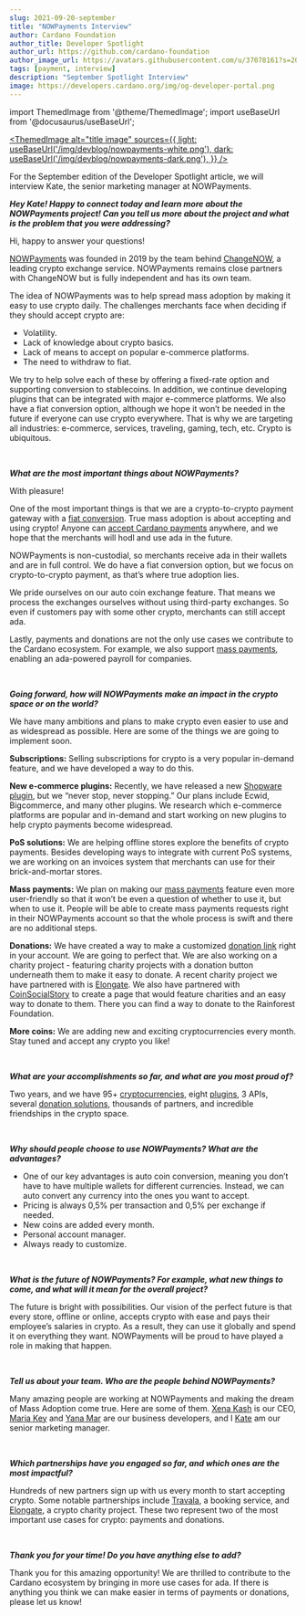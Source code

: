 ```yaml
---
slug: 2021-09-20-september
title: "NOWPayments Interview"
author: Cardano Foundation
author_title: Developer Spotlight
author_url: https://github.com/cardano-foundation
author_image_url: https://avatars.githubusercontent.com/u/37078161?s=200&v=4
tags: [payment, interview]
description: "September Spotlight Interview"
image: https://developers.cardano.org/img/og-developer-portal.png
---
```


import ThemedImage from '@theme/ThemedImage';
import useBaseUrl from '@docusaurus/useBaseUrl';

 [<ThemedImage
alt="title image"
sources={{
    light: useBaseUrl('/img/devblog/nowpayments-white.png'),
    dark: useBaseUrl('/img/devblog/nowpayments-dark.png'),
  }}
/>](https://nowpayments.io)

For the September edition of the Developer Spotlight article, we will interview Kate, the senior marketing manager at NOWPayments.
<br />

**_Hey Kate! Happy to connect today and learn more about the NOWPayments project! Can you tell us more about the project and what is the problem that you were addressing?_**

Hi, happy to answer your questions! 

[NOWPayments](https://nowpayments.io/) was founded in 2019 by the team behind [ChangeNOW](https://changenow.io/), a leading crypto exchange service. NOWPayments remains close partners with ChangeNOW but is fully independent and has its own team. 

The idea of NOWPayments was to help spread mass adoption by making it easy to use crypto daily. The challenges merchants face when deciding if they should accept crypto are:
- Volatility.
- Lack of knowledge about crypto basics.
- Lack of means to accept on popular e-commerce platforms.
- The need to withdraw to fiat.

We try to help solve each of these by offering a fixed-rate option and supporting conversion to stablecoins. In addition, we continue developing plugins that can be integrated with major e-commerce platforms. We also have a fiat conversion option, although we hope it won’t be needed in the future if everyone can use crypto everywhere. That is why we are targeting all industries: e-commerce, services, traveling, gaming, tech, etc. Crypto is ubiquitous.



<br />

<!-- truncate -->


**_What are the most important things about NOWPayments?_**

With pleasure! 

One of the most important things is that we are a crypto-to-crypto payment gateway with a [fiat conversion](https://nowpayments.io/fiat). True mass adoption is about accepting and using crypto! Anyone can [accept Cardano payments](https://nowpayments.io/supported-coins/cardano-payments/) anywhere, and we hope that the merchants will hodl and use ada in the future. 

NOWPayments is non-custodial, so merchants receive ada in their wallets and are in full control. We do have a fiat conversion option, but we focus on crypto-to-crypto payment, as that’s where true adoption lies.

We pride ourselves on our auto coin exchange feature. That means we process the exchanges ourselves without using third-party exchanges. So even if customers pay with some other crypto, merchants can still accept ada.

Lastly, payments and donations are not the only use cases we contribute to the Cardano ecosystem. For example, we also support [mass payments](https://nowpayments.io/mass-payments), enabling an ada-powered payroll for companies. 

<br />

**_Going forward, how will NOWPayments make an impact in the crypto space or on the world?_**

We have many ambitions and plans to make crypto even easier to use and as widespread as possible. Here are some of the things we are going to implement soon.

**Subscriptions:** Selling subscriptions for crypto is a very popular in-demand feature, and we have developed a way to do this.

**New e-commerce plugins:** Recently, we have released a new [Shopware plugin](https://nowpayments.io/payment-integration/shopware-plugin/), but we “never stop, never stopping.” Our plans include Ecwid, Bigcommerce, and many other plugins. We research which e-commerce platforms are popular and in-demand and start working on new plugins to help crypto payments become widespread.

**PoS solutions:** We are helping offline stores explore the benefits of crypto payments. Besides developing ways to integrate with current PoS systems, we are working on an invoices system that merchants can use for their brick-and-mortar stores. 

**Mass payments:** We plan on making our [mass payments](https://nowpayments.io/mass-payments) feature even more user-friendly so that it won’t be even a question of whether to use it, but when to use it. People will be able to create mass payments requests right in their NOWPayments account so that the whole process is swift and there are no additional steps.

**Donations:** We have created a way to make a customized [donation link](https://nowpayments.io/donation-tools) right in your account. We are going to perfect that. We are also working on a charity project - featuring charity projects with a donation button underneath them to make it easy to donate. A recent charity project we have partnered with is [Elongate](https://www.elongate.cc/). We also have partnered with [CoinSocialStory](https://coinsocialstory.com/charity) to create a page that would feature charities and an easy way to donate to them. There you can find a way to donate to the Rainforest Foundation.

**More coins:** We are adding new and exciting cryptocurrencies every month. Stay tuned and accept any crypto you like!

<br />

**_What are your accomplishments so far, and what are you most proud of?_**

Two years, and we have 95+ [cryptocurrencies](https://nowpayments.io/supported-coins/), eight [plugins](https://nowpayments.io/payment-tools), 3 APIs, several [donation solutions](https://nowpayments.io/donation-tools), thousands of partners, and incredible friendships in the crypto space.

<br />

**_Why should people choose to use NOWPayments? What are the advantages?_**

- One of our key advantages is auto coin conversion, meaning you don’t have to have multiple wallets for different currencies. Instead, we can auto convert any currency into the ones you want to accept.
- Pricing is always 0,5% per transaction and 0,5% per exchange if needed.
- New coins are added every month.
- Personal account manager.
- Always ready to customize.


<br />

**_What is the future of NOWPayments? For example, what new things to come, and what will it mean for the overall project?_**

The future is bright with possibilities. Our vision of the perfect future is that every store, offline or online, accepts crypto with ease and pays their employee’s salaries in crypto. As a result, they can use it globally and spend it on everything they want. NOWPayments will be proud to have played a role in making that happen. 

<br />

**_Tell us about your team. Who are the people behind NOWPayments?_**

Many amazing people are working at NOWPayments and making the dream of Mass Adoption come true. Here are some of them. [Xena Kash](https://www.linkedin.com/in/xena-kash-76b920187/) is our CEO, [Maria Key](https://www.linkedin.com/in/maria-key/) and [Yana Mar](https://www.linkedin.com/in/yanamar/) are our business developers, and I [Kate](https://www.linkedin.com/in/kate-lifshits-1267531b3/) am our senior marketing manager.

<br />

**_Which partnerships have you engaged so far, and which ones are the most impactful?_**

Hundreds of new partners sign up with us every month to start accepting crypto. Some notable partnerships include [Travala](https://travala.com/), a booking service, and [Elongate](https://www.elongate.cc/donate/), a crypto charity project. These two represent two of the most important use cases for crypto: payments and donations.

<br />

**_Thank you for your time! Do you have anything else to add?_**

Thank you for this amazing opportunity! We are thrilled to contribute to the Cardano ecosystem by bringing in more use cases for ada. If there is anything you think we can make easier in terms of payments or donations, please let us know!

<br />

